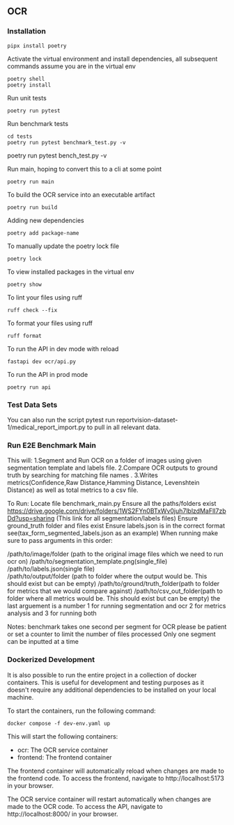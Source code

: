 ## OCR

### Installation

```shell
pipx install poetry
```

Activate the virtual environment and install dependencies, all subsequent commands assume you are in the virtual env

```shell
poetry shell
poetry install
```

Run unit tests

```shell
poetry run pytest
```

Run benchmark tests

```shell
cd tests
poetry run pytest benchmark_test.py -v
```

poetry run pytest bench_test.py -v

Run main, hoping to convert this to a cli at some point

```shell
poetry run main
```

To build the OCR service into an executable artifact

```shell
poetry run build
```

Adding new dependencies

```shell
poetry add package-name
```

To manually update the poetry lock file

```shell
poetry lock
```

To view installed packages in the virtual env

```shell
poetry show
```

To lint your files using ruff

```shell
ruff check --fix
```

To format your files using ruff

```shell
ruff format
```

To run the API in dev mode with reload

```shell
fastapi dev ocr/api.py
```

To run the API in prod mode

```shell
poetry run api
```

### Test Data Sets

You can also run the script pytest run reportvision-dataset-1/medical_report_import.py to pull in all relevant data.


### Run E2E Benchmark Main
This will: 
1.Segment and Run OCR on a folder of images using given segmentation template and labels file.
2.Compare OCR outputs to ground truth by searching for matching file names .
3.Writes metrics(Confidence,Raw Distance,Hamming Distance, Levenshtein Distance) as well as total metrics to a csv file.


To Run:
Locate file benchmark_main.py
Ensure all the paths/folders exist
https://drive.google.com/drive/folders/1WS2FYn0BTxWv0juh7lblzdMaFlI7zbDd?usp=sharing (This link for all segmentation/labels files)
Ensure ground_truth folder and files exist
Ensure labels.json is in the correct format see(tax_form_segmented_labels.json as an example) 
When running make sure to pass arguments in this order:

/path/to/image/folder (path to the original image files which we need to run ocr on) 
/path/to/segmentation_template.png(single_file) 
/path/to/labels.json(single file)  
/path/to/output/folder (path to folder where the output would be. This should exist but can be empty)
/path/to/ground/truth_folder(path to folder for metrics that we would compare against)
/path/to/csv_out_folder(path to folder where all metrics would be. This should exist but can be empty) 
the last arguement is a number 1 for running segmentation and ocr 2 for metrics analysis and 3 for running both

Notes: 
benchmark takes one second per segment for OCR please be patient or set a counter to limit the number of files processed
Only one segment can be inputted at a time

### Dockerized Development

It is also possible to run the entire project in a collection of docker containers. This is useful for development and testing purposes as it doesn't require any additional dependencies to be installed on your local machine.

To start the containers, run the following command:

```shell
docker compose -f dev-env.yaml up
```

This will start the following containers:

- ocr: The OCR service container
- frontend: The frontend container

The frontend container will automatically reload when changes are made to the frontend code. To access the frontend, navigate to http://localhost:5173 in your browser.

The OCR service container will restart automatically when changes are made to the OCR code. To access the API, navigate to http://localhost:8000/ in your browser.
